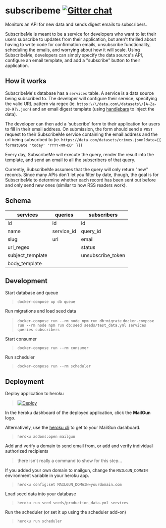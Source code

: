# subscribeme [![Gitter chat](https://badges.gitter.im/gitterHQ/gitter.png)](https://gitter.im/subscribeme/Lobby) 
Monitors an API for new data and sends digest emails to subscribers.

SubscribeMe is meant to be a service for developers who want to let their users
subscribe to updates from their application, but aren't thrilled about having to
write code for confirmation emails, unsubscribe functionality, scheduling the
emails, and worrying about how it will scale. Using SubscribeMe, developers can
simply specify the data source's API, configure an email template, and add a
"subscribe" button to their application.

## How it works
SubscribeMe's database has a `services` table. A service is a data source being
subscribed to. The developer will configure their service, specifying the valid
URL pattern via regex (ie. `https:\/\/data.com\/datasets\/[A-Za-z0-9]\.json`)
and an email digest template (using [handlebars](http://handlebarsjs.com/) to
inject the data).

The developer can then add a 'subscribe' form to their application for users to
fill in their email address. On submission, the form should send a `POST`
request to their SubscribeMe service containing the email address and the url
being subscribed to (ie. `https://data.com/datasets/crimes.json?date={{ formatDate 'today' 'YYYY-MM-DD' }}`)

Every day, SubscribeMe will execute the query, render the result into the
template, and send an email to all the subscribers of that query.

Currently, SubscribeMe assumes that the query will only return "new" records.
Since many APIs don't let you filter by date, though, the goal is for
SubscribeMe to determine whether each record has been sent out before and only
send new ones (similar to how RSS readers work).

## Schema

services          | queries       | subscribers
------------------|---------------|------------
id                | id            | id
name              | service_id    | query_id
slug              | url           | email
url_regex         |               | status
subject_template  |               | unsubscribe_token
body_template     |               |

## Development
Start database and queue
> `docker-compose up db queue`

Run migrations and load seed data
> `docker-compose run --rm node npm run db:migrate`
> `docker-compose run --rm node npm run db:seed seeds/test_data.yml services queries subscribers`

Start consumer
> `docker-compose run --rm consumer`

Run scheduler
> `docker-compose run --rm scheduler`

## Deployment
Deploy application to heroku
> [![Deploy](https://www.herokucdn.com/deploy/button.svg)](https://heroku.com/deploy)

In the heroku dashboard of the deployed application, click the **MailGun** logo.

Alternatively, use the [heroku cli](https://devcenter.heroku.com/articles/heroku-cli) to get to your MailGun dashboard.
> `heroku addons:open mailgun`

Add and verify a domain to send email from, or add and verify individual authorized recipients
> there isn't really a command to show for this step...

If you added your own domain to mailgun, change the `MAILGUN_DOMAIN` environment variable in your heroku app.
> `heroku config:set MAILGUN_DOMAIN=yourdomain.com`

Load seed data into your database
> `heroku run seed seeds/production_data.yml services`

Run the scheduler (or set it up using the scheduler add-on)
> `heroku run scheduler`
